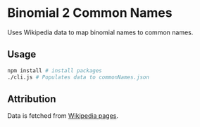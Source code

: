 # Binomial 2 Common Names

Uses Wikipedia data to map binomial names to common names.

## Usage

```sh
npm install # install packages
./cli.js # Populates data to commonNames.json
```

## Attribution

Data is fetched from [Wikipedia pages](https://en.wikipedia.org/).

